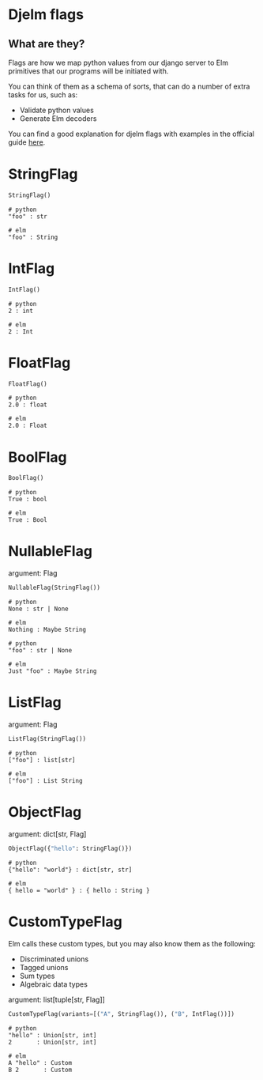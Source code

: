 # Djelm flags

## What are they?

Flags are how we map python values from our django server to Elm primitives that our programs will be initiated with.

You can think of them as a schema of sorts, that can do a number of extra tasks for us, such as:

- Validate python values
- Generate Elm decoders

You can find a good explanation for djelm flags with examples in the official guide [here](https://github.com/Confidenceman02/django-elm?tab=readme-ov-file#flags).

# StringFlag

```python
StringFlag()
```

```
# python
"foo" : str

# elm
"foo" : String
```

# IntFlag

```python
IntFlag()
```

```
# python
2 : int

# elm
2 : Int
```

# FloatFlag

```python
FloatFlag()
```

```
# python
2.0 : float

# elm
2.0 : Float
```

# BoolFlag

```python
BoolFlag()
```

```
# python
True : bool

# elm
True : Bool
```

# NullableFlag

argument: Flag

```python
NullableFlag(StringFlag())
```

```
# python
None : str | None

# elm
Nothing : Maybe String

# python
"foo" : str | None

# elm
Just "foo" : Maybe String
```

# ListFlag

argument: Flag

```python
ListFlag(StringFlag())
```

```
# python
["foo"] : list[str]

# elm
["foo"] : List String
```

# ObjectFlag

argument: dict[str, Flag]

```python
ObjectFlag({"hello": StringFlag()})
```

```
# python
{"hello": "world"} : dict[str, str]

# elm
{ hello = "world" } : { hello : String }
```

# CustomTypeFlag

Elm calls these custom types, but you may also know them as the following:

- Discriminated unions
- Tagged unions
- Sum types
- Algebraic data types

argument: list[tuple[str, Flag]]

```python
CustomTypeFlag(variants=[("A", StringFlag()), ("B", IntFlag())])
```

```
# python
"hello" : Union[str, int]
2       : Union[str, int]

# elm
A "hello" : Custom
B 2       : Custom
```
